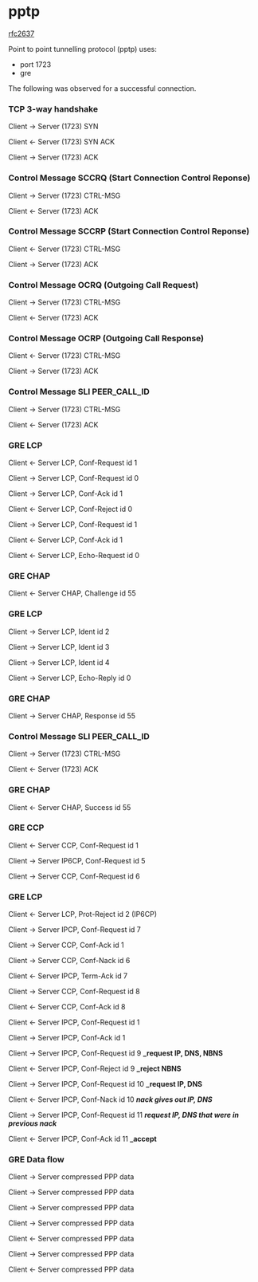 # pptp

[rfc2637](https://tools.ietf.org/html/rfc2637)

Point to point tunnelling protocol (pptp) uses:

 - port 1723
 - gre

The following was observed for a successful connection.


### TCP 3-way handshake
Client -> Server (1723) SYN

Client <- Server (1723) SYN ACK

Client -> Server (1723) ACK

### Control Message SCCRQ (Start Connection Control Reponse)
Client -> Server (1723) CTRL-MSG

Client <- Server (1723)  ACK

### Control Message SCCRP (Start Connection Control Reponse)
Client <- Server (1723) CTRL-MSG

Client -> Server (1723)  ACK

### Control Message OCRQ (Outgoing Call Request)
Client -> Server (1723) CTRL-MSG

Client <- Server (1723) ACK

### Control Message OCRP (Outgoing Call Response)
Client <- Server (1723) CTRL-MSG

Client -> Server (1723)  ACK

### Control Message SLI PEER_CALL_ID
Client -> Server (1723) CTRL-MSG

Client <- Server (1723) ACK


### GRE LCP
Client <- Server LCP, Conf-Request id 1

Client -> Server LCP, Conf-Request id 0

Client -> Server LCP, Conf-Ack id 1

Client <- Server LCP, Conf-Reject id 0

Client -> Server LCP, Conf-Request id 1

Client <- Server LCP, Conf-Ack id 1

Client <- Server LCP, Echo-Request id 0

### GRE CHAP
Client <- Server CHAP, Challenge id 55

### GRE LCP
Client -> Server LCP, Ident id 2

Client -> Server LCP, Ident id 3

Client -> Server LCP, Ident id 4

Client -> Server LCP, Echo-Reply id 0

### GRE CHAP
Client -> Server CHAP, Response id 55

### Control Message SLI PEER_CALL_ID
Client -> Server (1723) CTRL-MSG

Client <- Server (1723) ACK

### GRE CHAP
Client <- Server CHAP, Success id 55

### GRE CCP
Client <- Server CCP, Conf-Request id 1

Client -> Server IP6CP, Conf-Request id 5

Client -> Server CCP, Conf-Request id 6


### GRE LCP
Client <- Server LCP, Prot-Reject id 2 (IP6CP)

Client -> Server IPCP, Conf-Request id 7

Client -> Server CCP, Conf-Ack id 1

Client -> Server CCP, Conf-Nack id 6

Client <- Server IPCP, Term-Ack id 7

Client -> Server CCP, Conf-Request id 8

Client <- Server CCP, Conf-Ack id 8

Client <- Server IPCP, Conf-Request id 1

Client -> Server IPCP, Conf-Ack id 1

Client -> Server IPCP, Conf-Request id 9 **_request IP, DNS, NBNS**

Client <- Server IPCP, Conf-Reject id 9  **_reject NBNS**

Client -> Server IPCP, Conf-Request id 10 **_request IP, DNS**

Client <- Server IPCP, Conf-Nack id 10 **_nack gives out IP, DNS_**

Client -> Server IPCP, Conf-Request id 11 **_request IP, DNS that were in previous nack_**

Client <- Server IPCP, Conf-Ack id 11 **_accept**


### GRE Data flow
Client -> Server compressed PPP data

Client -> Server compressed PPP data

Client -> Server compressed PPP data

Client -> Server compressed PPP data

Client <- Server compressed PPP data

Client -> Server compressed PPP data

Client <- Server compressed PPP data



